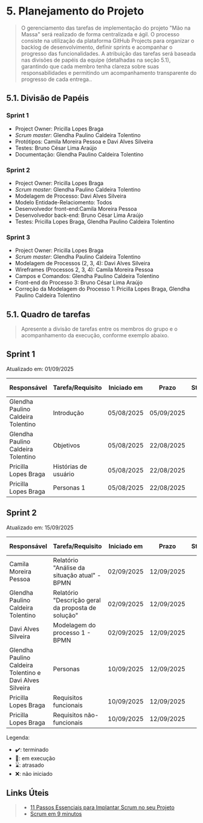 # 5. Planejamento do Projeto

> O gerenciamento das tarefas de implementação do projeto "Mão na Massa" será realizado de forma centralizada e ágil. O processo consiste na utilização da plataforma GitHub Projects para organizar o backlog de desenvolvimento, definir sprints e acompanhar o progresso das funcionalidades. A atribuição das tarefas  será baseada nas divisões de papéis da equipe (detalhadas na seção 5.1), garantindo que cada membro tenha clareza sobre suas responsabilidades e permitindo um acompanhamento transparente do progresso de cada entrega..

## 5.1. Divisão de Papéis

### Sprint 1
- Project Owner: Pricilla Lopes Braga
- _Scrum master_: Glendha Paulino Caldeira Tolentino
- Protótipos: Camila Moreira Pessoa e Davi Alves Silveira
- Testes: Bruno César Lima Araújo
- Documentação: Glendha Paulino Caldeira Tolentino

### Sprint 2
- Project Owner: Pricilla Lopes Braga
- _Scrum master_: Glendha Paulino Caldeira Tolentino 
- Modelagem de Processo: Davi Alves Silveira
- Modelo Entidade-Relaciomento: Todos
- Desenvolvedor front-end:Camila Moreira Pessoa 
- Desenvolvedor back-end: Bruno César Lima Araújo
- Testes: Pricilla Lopes Braga, Glendha Paulino Caldeira Tolentino

### Sprint 3
- Project Owner: Pricilla Lopes Braga
- _Scrum master_: Glendha Paulino Caldeira Tolentino 
- Modelagem de Processos (2, 3, 4): Davi Alves Silveira
- Wireframes (Processos 2, 3, 4): Camila Moreira Pessoa
- Campos e Comandos: Glendha Paulino Caldeira Tolentino
- Front-end do Processo 3: Bruno César Lima Araújo
- Correção da Modelagem do Processo 1: Pricilla Lopes Braga, Glendha Paulino Caldeira Tolentino


## 5.1. Quadro de tarefas

> Apresente a divisão de tarefas entre os membros do grupo e o acompanhamento da execução, conforme exemplo abaixo.

## Sprint 1

Atualizado em: 01/09/2025

| Responsável   | Tarefa/Requisito | Iniciado em    | Prazo      | Status | Terminado em    |
| :----         |    :----         |      :----:    | :----:     | :----: | :----:          |
| Glendha Paulino Caldeira Tolentino        | Introdução | 05/08/2025     | 05/09/2025 | ✔️    | 22/08/2025      |
| Glendha Paulino Caldeira Tolentino        | Objetivos    | 05/08/2025     | 22/08/2025 | ✔️    |    22/08/2025             |
| Pricilla Lopes Braga        | Histórias de usuário  | 05/08/2025     | 22/08/2025 | ✔️     |   22/08/2025              |
| Pricilla Lopes Braga        | Personas 1  |    05/08/2025        | 22/08/2025 | ✔️    |  22/08/2025     |

## Sprint 2

Atualizado em: 15/09/2025

| Responsável   | Tarefa/Requisito | Iniciado em    | Prazo      | Status | Terminado em    |
| :----         |    :----         |      :----:    | :----:     | :----: | :----:          |
| Camila Moreira Pessoa         | Relatório "Análise da situação atual" - BPMN        | 02/09/2025	     | 12/09/2025 | ✔️    | 05/01/2005      |
| Glendha Paulino Caldeira Tolentino         | Relatório "Descrição geral da proposta de solução"        | 02/09/2025     | 12/09/2025 | ✔️    | 12/09/2025      |
| Davi Alves Silveira         | Modelagem do processo 1 - BPMN        | 02/09/2025     | 12/09/2025 | ✔️    | 05/01/2005      |
| Glendha Paulino Caldeira Tolentino e Davi Alves Silveira     | Personas    | 10/09/2025     | 12/09/2025 | ✔️    |   12/09/2025              |
| Pricilla Lopes Braga        | Requisitos funcionais  | 10/09/2025     | 12/09/2025 | ✔️    |  12/09/2025               |
| Pricilla Lopes Braga      | Requisitos não-funcionais  | 10/09/2025     | 12/09/2025 | ✔️    | 12/09/2025      |


Legenda:
- ✔️: terminado
- 📝: em execução
- ⌛: atrasado
- ❌: não iniciado



## Links Úteis
> - [11 Passos Essenciais para Implantar Scrum no seu Projeto](https://mindmaster.com.br/scrum-11-passos/)
> - [Scrum em 9 minutos](https://www.youtube.com/watch?v=XfvQWnRgxG0)


